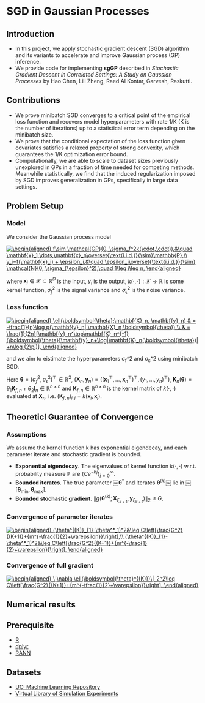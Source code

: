 # SGD in Gaussian Processes

## Introduction

* In this project, we apply stochastic gradient descent (SGD) algorithm and its variants to accelerate and improve Gaussian process (GP) inference.
* We provide code for implementing **sgGP** described in *Stochastic Gradient Descent in Correlated Settings: A Study on Gaussian Processes* by Hao Chen, Lili Zheng, Raed Al Kontar, Garvesh, Raskutti.

## Contributions

* We prove minibatch SGD converges to a critical point of the empirical loss function and recovers model hyperparameters with rate 1/K (K is the number of iterations) up to a statistical error term depending on the minibatch size.
* We prove that the conditional expectation of the loss function given covariates satisfies a relaxed property of strong convexity, which guarantees the 1/K optimization error bound.
* Computationally, we are able to scale to dataset sizes previously unexplored in GPs in a fraction of time needed for competing methods. Meanwhile statistically, we find that the induced regularization imposed by SGD improves generalization in GPs, specifically in large data settings.  

## Problem Setup

### Model

We consider the Gaussian process model

<!-- $$\begin{aligned}
    f\sim \mathcal{GP}(0, \sigma_f^2k(\cdot,\cdot)),&\quad \mathbf{x}_1,\dots,\mathbf{x}_n\overset{\text{i.i.d.}}{\sim}\mathbb{P},\\
    y_i=f(\mathbf{x}_i) + \epsilon_i,&\quad \epsilon_i\overset{\text{i.i.d.}}{\sim} \mathcal{N}(0, \sigma_{\epsilon}^2),\quad 1\leq i\leq n,
\end{aligned}$$ -->

<a href="https://www.codecogs.com/eqnedit.php?latex=\begin{aligned}&space;f\sim&space;\mathcal{GP}(0,&space;\sigma_f^2k(\cdot,\cdot)),&\quad&space;\mathbf{x}_1,\dots,\mathbf{x}_n\overset{\text{i.i.d.}}{\sim}\mathbb{P},\\&space;y_i=f(\mathbf{x}_i)&space;&plus;&space;\epsilon_i,&\quad&space;\epsilon_i\overset{\text{i.i.d.}}{\sim}&space;\mathcal{N}(0,&space;\sigma_{\epsilon}^2),\quad&space;1\leq&space;i\leq&space;n,&space;\end{aligned}" target="_blank"><img src="https://latex.codecogs.com/gif.latex?\begin{aligned}&space;f\sim&space;\mathcal{GP}(0,&space;\sigma_f^2k(\cdot,\cdot)),&\quad&space;\mathbf{x}_1,\dots,\mathbf{x}_n\overset{\text{i.i.d.}}{\sim}\mathbb{P},\\&space;y_i=f(\mathbf{x}_i)&space;&plus;&space;\epsilon_i,&\quad&space;\epsilon_i\overset{\text{i.i.d.}}{\sim}&space;\mathcal{N}(0,&space;\sigma_{\epsilon}^2),\quad&space;1\leq&space;i\leq&space;n,&space;\end{aligned}" title="\begin{aligned} f\sim \mathcal{GP}(0, \sigma_f^2k(\cdot,\cdot)),&\quad \mathbf{x}_1,\dots,\mathbf{x}_n\overset{\text{i.i.d.}}{\sim}\mathbb{P},\\ y_i=f(\mathbf{x}_i) + \epsilon_i,&\quad \epsilon_i\overset{\text{i.i.d.}}{\sim} \mathcal{N}(0, \sigma_{\epsilon}^2),\quad 1\leq i\leq n, \end{aligned}" /></a>

where $\mathbf{x}_i\in \mathcal{X}\subset \mathbb{R}^D$ is the input, $y_i$ is the output, $k(\cdot,\cdot): \mathcal{X}\rightarrow \mathbb{R}$ is some kernel function, $\sigma_f^2$ is the signal variance and $\sigma_{\epsilon}^2$ is the noise variance.

### Loss function

<!-- $$\begin{aligned}
    \ell(\boldsymbol{\theta};\mathbf{X}_n, \mathbf{y}_n) & = -\frac{1}{n}\log p(\mathbf{y}_n| \mathbf{X}_n,\boldsymbol{\theta}) \\
    & = \frac{1}{2n}[\mathbf{y}_n^\top\mathbf{K}_n^{-1}(\boldsymbol{\theta})\mathbf{y}_n+\log|\mathbf{K}_n(\boldsymbol{\theta})|+n\log (2\pi)],
\end{aligned}$$ -->

<a href="https://www.codecogs.com/eqnedit.php?latex=\begin{aligned}&space;\ell(\boldsymbol{\theta};\mathbf{X}_n,&space;\mathbf{y}_n)&space;&&space;=&space;-\frac{1}{n}\log&space;p(\mathbf{y}_n|&space;\mathbf{X}_n,\boldsymbol{\theta})&space;\\&space;&&space;=&space;\frac{1}{2n}[\mathbf{y}_n^\top\mathbf{K}_n^{-1}(\boldsymbol{\theta})\mathbf{y}_n&plus;\log|\mathbf{K}_n(\boldsymbol{\theta})|&plus;n\log&space;(2\pi)],&space;\end{aligned}" target="_blank"><img src="https://latex.codecogs.com/gif.latex?\begin{aligned}&space;\ell(\boldsymbol{\theta};\mathbf{X}_n,&space;\mathbf{y}_n)&space;&&space;=&space;-\frac{1}{n}\log&space;p(\mathbf{y}_n|&space;\mathbf{X}_n,\boldsymbol{\theta})&space;\\&space;&&space;=&space;\frac{1}{2n}[\mathbf{y}_n^\top\mathbf{K}_n^{-1}(\boldsymbol{\theta})\mathbf{y}_n&plus;\log|\mathbf{K}_n(\boldsymbol{\theta})|&plus;n\log&space;(2\pi)],&space;\end{aligned}" title="\begin{aligned} \ell(\boldsymbol{\theta};\mathbf{X}_n, \mathbf{y}_n) & = -\frac{1}{n}\log p(\mathbf{y}_n| \mathbf{X}_n,\boldsymbol{\theta}) \\ & = \frac{1}{2n}[\mathbf{y}_n^\top\mathbf{K}_n^{-1}(\boldsymbol{\theta})\mathbf{y}_n+\log|\mathbf{K}_n(\boldsymbol{\theta})|+n\log (2\pi)], \end{aligned}" /></a>

and we aim to eistimate the hyperparameters &sigma;<sub>f</sub>^2 and &sigma;<sub>&epsilon;</sub>^2 using minibatch SGD. 

Here $\boldsymbol{\theta}=(\sigma_{f}^2,\sigma_{\epsilon}^2)^\top\in\mathbb{R}^{2}$,  $(\mathbf{X}_n, \mathbf{y}_n)=((\mathbf{x}_1^\top,\dotsc,\mathbf{x}_n^\top)^\top,(y_1,\dotsc,y_n)^\top)$, $\mathbf{K}_n(\boldsymbol{\theta})=\theta_1\mathbf{K}_{f,n}+\theta_{2}\mathbf{I}_n\in \mathbb{R}^{n\times n}$ and $\mathbf{K}_{f,n}\in\mathbb{R}^{n\times n}$ is the kernel matrix of $k(\cdot,\cdot)$ evaluated at $\mathbf{X}_n$, i.e. $(\mathbf{K}_{f,n})_{i,j}=k(\mathbf{x}_i,\mathbf{x}_j)$.


## Theoreticl Guarantee of Convergence

### Assumptions
We assume the kernel function k has exponential eigendecay, and each parameter iterate and stochastic gradient is bounded.
* **Exponential eigendecay**. The eigenvalues of kernel function $k(\cdot,\cdot)$ w.r.t. probability measure $\mathbb{P}$ are $\{Ce^{-bj}\}_{j=0}^{\infty}$.
* **Bounded iterates**. The true parameter ￼$\boldsymbol{\theta}^*$ and iterates $\boldsymbol{\theta}^{(k)}$￼ lie in ￼$[\boldsymbol{\theta}_{\min}, \boldsymbol{\theta}_{\max}]$.
* **Bounded stochastic gradient**. $\|g(\boldsymbol{\theta}^{(k)};\boldsymbol{X}_{\xi_{k+1}},\boldsymbol{y}_{\xi_{k+1}})\|_2\leq G$.

### Convergence of parameter iterates

<!-- $$\begin{aligned}
    (\theta^{(K)}_{1}-\theta^*_1)^2&\leq  C\left[\frac{G^2}{(K+1)}+{m^{-\frac{1}{2}+\varepsilon}}\right],\\
    (\theta^{(K)}_{1}-\theta^*_1)^2&\leq  C\left[\frac{G^2}{(K+1)}+{m^{-\frac{1}{2}+\varepsilon}}\right].
\end{aligned}$$ -->

<a href="https://www.codecogs.com/eqnedit.php?latex=\begin{aligned}&space;(\theta^{(K)}_{1}-\theta^*_1)^2&\leq&space;C\left[\frac{G^2}{(K&plus;1)}&plus;{m^{-\frac{1}{2}&plus;\varepsilon}}\right],\\&space;(\theta^{(K)}_{1}-\theta^*_1)^2&\leq&space;C\left[\frac{G^2}{(K&plus;1)}&plus;{m^{-\frac{1}{2}&plus;\varepsilon}}\right].&space;\end{aligned}" target="_blank"><img src="https://latex.codecogs.com/gif.latex?\begin{aligned}&space;(\theta^{(K)}_{1}-\theta^*_1)^2&\leq&space;C\left[\frac{G^2}{(K&plus;1)}&plus;{m^{-\frac{1}{2}&plus;\varepsilon}}\right],\\&space;(\theta^{(K)}_{1}-\theta^*_1)^2&\leq&space;C\left[\frac{G^2}{(K&plus;1)}&plus;{m^{-\frac{1}{2}&plus;\varepsilon}}\right].&space;\end{aligned}" title="\begin{aligned} (\theta^{(K)}_{1}-\theta^*_1)^2&\leq C\left[\frac{G^2}{(K+1)}+{m^{-\frac{1}{2}+\varepsilon}}\right],\\ (\theta^{(K)}_{1}-\theta^*_1)^2&\leq C\left[\frac{G^2}{(K+1)}+{m^{-\frac{1}{2}+\varepsilon}}\right]. \end{aligned}" /></a>

### Convergence of full gradient

<!-- $$\begin{aligned}
\|\nabla \ell(\boldsymbol{\theta}^{(K)})\|_2^2\leq C\left[\frac{G^2}{{K+1}}+{m^{-\frac{1}{2}+\varepsilon}}\right].
\end{aligned}$$ -->

<a href="https://www.codecogs.com/eqnedit.php?latex=\begin{aligned}&space;\|\nabla&space;\ell(\boldsymbol{\theta}^{(K)})\|_2^2\leq&space;C\left[\frac{G^2}{{K&plus;1}}&plus;{m^{-\frac{1}{2}&plus;\varepsilon}}\right].&space;\end{aligned}" target="_blank"><img src="https://latex.codecogs.com/gif.latex?\begin{aligned}&space;\|\nabla&space;\ell(\boldsymbol{\theta}^{(K)})\|_2^2\leq&space;C\left[\frac{G^2}{{K&plus;1}}&plus;{m^{-\frac{1}{2}&plus;\varepsilon}}\right].&space;\end{aligned}" title="\begin{aligned} \|\nabla \ell(\boldsymbol{\theta}^{(K)})\|_2^2\leq C\left[\frac{G^2}{{K+1}}+{m^{-\frac{1}{2}+\varepsilon}}\right]. \end{aligned}" /></a>

## Numerical results

## Prerequisite

* [R](https://www.r-project.org/)
* [dplyr](https://github.com/tidyverse/dplyr)
* [RANN](https://github.com/jefferislab/RANN)

## Datasets

* [UCI Machine Learning Repository](https://archive.ics.uci.edu/ml/index.php)
* [Virtual Library of Simulation Experiments](https://www.sfu.ca/~ssurjano/)

